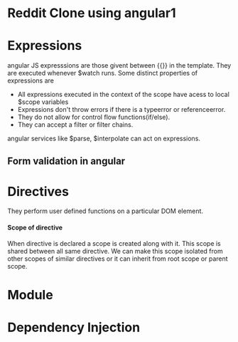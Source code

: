 # Reddit Clone using angular1

# Expressions
angular JS expresssions are those givent between {{}} in the template.
They are executed whenever $watch runs. Some distinct properties of expressions are
*  All expressions executed in the context of the scope have acess to local $scope variables
*  Expressions don't throw errors if there is a typeerror or referenceerror.
*  They do not allow for control flow functions(if/else).
*  They can accept a filter or filter chains.

angular services like $parse, $interpolate can act on expressions.
## Form validation in angular
# Directives
They perform user defined functions on a particular DOM element.
#### Scope of directive
When directive is declared a scope is created along with it. This scope is shared between all same directive. We can make this scope isolated from other scopes of similar directives or it can inherit from root scope or parent scope.
# Module
# Dependency Injection
